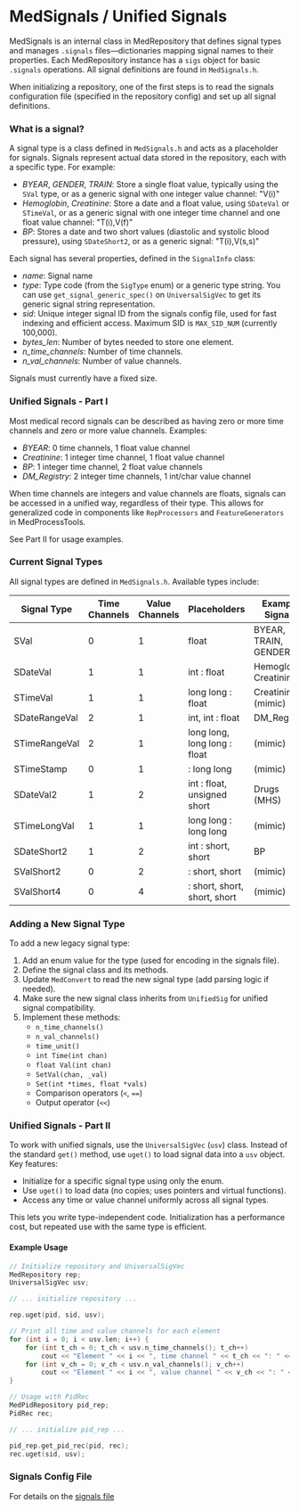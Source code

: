 # MedSignals / Unified Signals

MedSignals is an internal class in MedRepository that defines signal types and manages `.signals` files—dictionaries mapping signal names to their properties. Each MedRepository instance has a `sigs` object for basic `.signals` operations. All signal definitions are found in `MedSignals.h`.

When initializing a repository, one of the first steps is to read the signals configuration file (specified in the repository config) and set up all signal definitions.

### What is a signal?

A signal type is a class defined in `MedSignals.h` and acts as a placeholder for signals. Signals represent actual data stored in the repository, each with a specific type. For example:

- *BYEAR*, *GENDER*, *TRAIN*: Store a single float value, typically using the `SVal` type, or as a generic signal with one integer value channel: "V(i)"
- *Hemoglobin*, *Creatinine*: Store a date and a float value, using `SDateVal` or `STimeVal`, or as a generic signal with one integer time channel and one float value channel: "T(i),V(f)"
- *BP*: Stores a date and two short values (diastolic and systolic blood pressure), using `SDateShort2`, or as a generic signal: "T(i),V(s,s)"

Each signal has several properties, defined in the `SignalInfo` class:

- *name*: Signal name
- *type*: Type code (from the `SigType` enum) or a generic type string. You can use `get_signal_generic_spec()` on `UniversalSigVec` to get its generic signal string representation.
- *sid*: Unique integer signal ID from the signals config file, used for fast indexing and efficient access. Maximum SID is `MAX_SID_NUM` (currently 100,000).
- *bytes_len*: Number of bytes needed to store one element.
- *n_time_channels*: Number of time channels.
- *n_val_channels*: Number of value channels.

Signals must currently have a fixed size.

### Unified Signals - Part I

Most medical record signals can be described as having zero or more time channels and zero or more value channels. Examples:

- *BYEAR*: 0 time channels, 1 float value channel
- *Creatinine*: 1 integer time channel, 1 float value channel
- *BP*: 1 integer time channel, 2 float value channels
- *DM_Registry*: 2 integer time channels, 1 int/char value channel

When time channels are integers and value channels are floats, signals can be accessed in a unified way, regardless of their type. This allows for generalized code in components like `RepProcessors` and `FeatureGenerators` in MedProcessTools.

See Part II for usage examples.

### Current Signal Types

All signal types are defined in `MedSignals.h`. Available types include:

| Signal Type      | Time Channels | Value Channels | Placeholders                | Example Signals         |
|------------------|--------------|---------------|-----------------------------|------------------------|
| SVal             | 0            | 1             | float                       | BYEAR, TRAIN, GENDER   |
| SDateVal         | 1            | 1             | int : float                 | Hemoglobin, Creatinine |
| STimeVal         | 1            | 1             | long long : float           | Creatinine (mimic)     |
| SDateRangeVal    | 2            | 1             | int, int : float            | DM_Registry            |
| STimeRangeVal    | 2            | 1             | long long, long long : float| (mimic)                |
| STimeStamp       | 0            | 1             | : long long                 | (mimic)                |
| SDateVal2        | 1            | 2             | int : float, unsigned short | Drugs (MHS)            |
| STimeLongVal     | 1            | 1             | long long : long long       | (mimic)                |
| SDateShort2      | 1            | 2             | int : short, short          | BP                     |
| SValShort2       | 0            | 2             | : short, short              | (mimic)                |
| SValShort4       | 0            | 4             | : short, short, short, short| (mimic)                |

### Adding a New Signal Type

To add a new legacy signal type:

1. Add an enum value for the type (used for encoding in the signals file).
2. Define the signal class and its methods.
3. Update `MedConvert` to read the new signal type (add parsing logic if needed).
4. Make sure the new signal class inherits from `UnifiedSig` for unified signal compatibility.
5. Implement these methods:
   - `n_time_channels()`
   - `n_val_channels()`
   - `time_unit()`
   - `int Time(int chan)`
   - `float Val(int chan)`
   - `SetVal(chan, _val)`
   - `Set(int *times, float *vals)`
   - Comparison operators (`<`, `==`)
   - Output operator (`<<`)

### Unified Signals - Part II

To work with unified signals, use the `UniversalSigVec` (`usv`) class. Instead of the standard `get()` method, use `uget()` to load signal data into a `usv` object. Key features:

- Initialize for a specific signal type using only the enum.
- Use `uget()` to load data (no copies; uses pointers and virtual functions).
- Access any time or value channel uniformly across all signal types.

This lets you write type-independent code. Initialization has a performance cost, but repeated use with the same type is efficient.

#### Example Usage

```c++
// Initialize repository and UniversalSigVec
MedRepository rep;
UniversalSigVec usv;

// ... initialize repository ...

rep.uget(pid, sid, usv);

// Print all time and value channels for each element
for (int i = 0; i < usv.len; i++) {
    for (int t_ch = 0; t_ch < usv.n_time_channels(); t_ch++)
        cout << "Element " << i << ", time channel " << t_ch << ": " << usv.Time(i, t_ch);
    for (int v_ch = 0; v_ch < usv.n_val_channels(); v_ch++)
        cout << "Element " << i << ", value channel " << v_ch << ": " << usv.Val(i, v_ch);
}

// Usage with PidRec
MedPidRepository pid_rep;
PidRec rec;

// ... initialize pid_rep ...

pid_rep.get_pid_rec(pid, rec);
rec.uget(sid, usv);
```

### Signals Config File

For details on the [signals file](/Repositories/Signal/Repository%20Signals%20file%20format)

